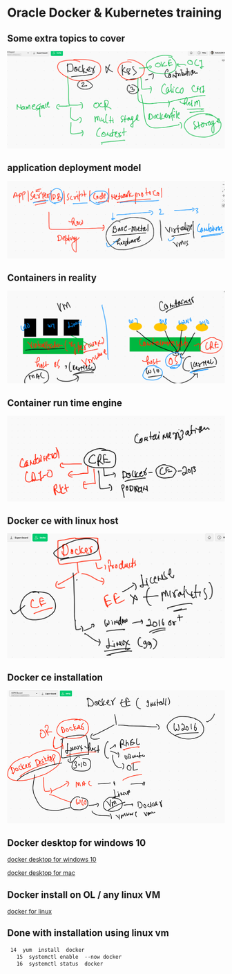 # Oracle Docker & Kubernetes  training 

## Some extra topics to cover 

<img src="extra.png">

## application deployment model 

<img src="appdep.png">

## Containers in reality 

<img src="containers.png">

## Container run time engine 

<img src="cre.png">

## Docker ce with linux host 

<img src="products.png">

## Docker ce installation 

<img src="install.png">

## Docker desktop for windows 10 

[docker desktop for windows 10](https://hub.docker.com/editions/community/docker-ce-desktop-windows/)

[docker desktop for mac](https://hub.docker.com/editions/community/docker-ce-desktop-mac/)

## Docker install on OL / any linux VM 

[docker for linux](https://docs.docker.com/engine/install/centos/)

## Done with installation using linux vm 

```
 14  yum  install  docker  
   15  systemctl enable  --now docker 
   16  systemctl status  docker
   
```





